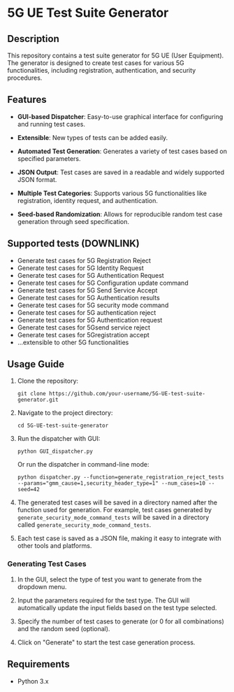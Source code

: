 # 5G UE Test Suite Generator

## Description

This repository contains a test suite generator for 5G UE (User Equipment). The generator is designed to create test cases for various 5G functionalities, including registration, authentication, and security procedures.

## Features

- **GUI-based Dispatcher**: Easy-to-use graphical interface for configuring and running test cases.
  
- **Extensible**: New types of tests can be added easily.

- **Automated Test Generation**: Generates a variety of test cases based on specified parameters.
  
- **JSON Output**: Test cases are saved in a readable and widely supported JSON format.

- **Multiple Test Categories**: Supports various 5G functionalities like registration, identity request, and authentication.
  
- **Seed-based Randomization**: Allows for reproducible random test case generation through seed specification.

## Supported tests (DOWNLINK)

- Generate test cases for 5G Registration Reject
- Generate test cases for 5G Identity Request
- Generate test cases for 5G Authentication Request
- Generate test cases for 5G Configuration update command
- Generate test cases for 5G Send Service Accept
- Generate test cases for 5G Authentication results
- Generate test cases for 5G security mode command
- Generate test cases for 5G authentication reject
- Generate test cases for 5G Authentication request
- Generate test cases for 5Gsend service reject
- Generate test cases for 5Gregistration accept 
- ...extensible to other 5G functionalities


## Usage Guide

1. Clone the repository:
    ```
    git clone https://github.com/your-username/5G-UE-test-suite-generator.git
    ```

2. Navigate to the project directory:
    ```
    cd 5G-UE-test-suite-generator
    ```

3. Run the dispatcher with GUI:
    ```
    python GUI_dispatcher.py
    ```
    
    Or run the dispatcher in command-line mode:
    ```
    python dispatcher.py --function=generate_registration_reject_tests --params="gmm_cause=1,security_header_type=1" --num_cases=10 --seed=42
    ```

4. The generated test cases will be saved in a directory named after the function used for generation. For example, test cases generated by `generate_security_mode_command_tests` will be saved in a directory called `generate_security_mode_command_tests`.

5. Each test case is saved as a JSON file, making it easy to integrate with other tools and platforms.

### Generating Test Cases

1. In the GUI, select the type of test you want to generate from the dropdown menu.

2. Input the parameters required for the test type. The GUI will automatically update the input fields based on the test type selected.

3. Specify the number of test cases to generate (or 0 for all combinations) and the random seed (optional).

4. Click on "Generate" to start the test case generation process.

## Requirements

- Python 3.x
